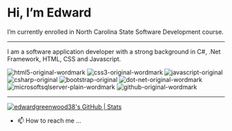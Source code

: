 # Hi, I’m Edward

I’m currently enrolled in North Carolina State Software Development course.



---
I am a software application developer with a strong background in C#, .Net Framework, HTML, CSS and Javascript.

![html5-original-wordmark](https://user-images.githubusercontent.com/17100578/185814623-9d1d3dab-e060-481f-b497-b4c8e878c756.png)
![css3-original-wordmark](https://user-images.githubusercontent.com/17100578/185814680-707257a0-a879-4950-bf78-9b29b6cd42bd.png)
![javascript-original](https://user-images.githubusercontent.com/17100578/185814691-cdc5219b-7451-4848-aeb0-c248d65bb8bb.png)
![csharp-original](https://user-images.githubusercontent.com/17100578/185814745-e14db156-f1a2-4910-a06c-67277abd2018.png)
![bootstrap-original](https://user-images.githubusercontent.com/17100578/185814751-fcb0bdc6-be9a-431f-8817-2c2cb0938bee.png)
![dot-net-original-wordmark](https://user-images.githubusercontent.com/17100578/185814862-a8a33f21-53f5-492d-b472-ab40f38d4840.png)
![microsoftsqlserver-plain-wordmark](https://user-images.githubusercontent.com/17100578/185814866-52e60bb3-bbf1-4f9f-9c9f-8425a7c77deb.png)
![github-original-wordmark](https://user-images.githubusercontent.com/17100578/185815030-c10bdf34-484c-4d1c-9417-7bcaf1fd9962.png)

---


[![edwardgreenwood38's GitHub | Stats](https://stats.quine.sh/edwardgreenwood38/github?theme=dark)](https://quine.sh?utm_source=widgets&utm_campaign=edwardgreenwood38)



- 📫 How to reach me ...

<!---
edwardgreenwood38/edwardgreenwood38 is a ✨ special ✨ repository because its `README.md` (this file) appears on your GitHub profile.
You can click the Preview link to take a look at your changes.
--->
